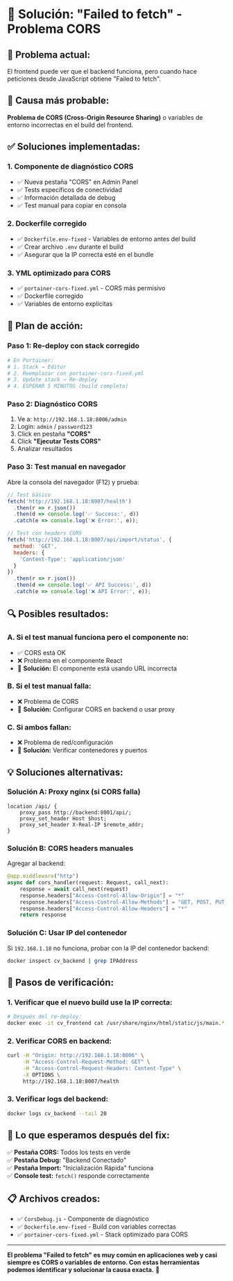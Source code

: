 # 🔧 Solución: "Failed to fetch" - Problema CORS

## 🚨 **Problema actual:**
El frontend puede ver que el backend funciona, pero cuando hace peticiones desde JavaScript obtiene "Failed to fetch".

## 🎯 **Causa más probable:**
**Problema de CORS (Cross-Origin Resource Sharing)** o variables de entorno incorrectas en el build del frontend.

## ✅ **Soluciones implementadas:**

### **1. Componente de diagnóstico CORS**
- ✅ Nueva pestaña "CORS" en Admin Panel
- ✅ Tests específicos de conectividad
- ✅ Información detallada de debug
- ✅ Test manual para copiar en consola

### **2. Dockerfile corregido**
- ✅ `Dockerfile.env-fixed` - Variables de entorno antes del build
- ✅ Crear archivo `.env` durante el build
- ✅ Asegurar que la IP correcta esté en el bundle

### **3. YML optimizado para CORS**
- ✅ `portainer-cors-fixed.yml` - CORS más permisivo
- ✅ Dockerfile corregido
- ✅ Variables de entorno explícitas

## 🚀 **Plan de acción:**

### **Paso 1: Re-deploy con stack corregido**
```bash
# En Portainer:
# 1. Stack → Editor
# 2. Reemplazar con portainer-cors-fixed.yml
# 3. Update stack → Re-deploy
# 4. ESPERAR 5 MINUTOS (build completo)
```

### **Paso 2: Diagnóstico CORS**
1. Ve a: `http://192.168.1.18:8006/admin`
2. Login: `admin` / `password123`
3. Click en pestaña **"CORS"**
4. Click **"Ejecutar Tests CORS"**
5. Analizar resultados

### **Paso 3: Test manual en navegador**
Abre la consola del navegador (F12) y prueba:

```javascript
// Test básico
fetch('http://192.168.1.18:8007/health')
  .then(r => r.json())
  .then(d => console.log('✅ Success:', d))
  .catch(e => console.log('❌ Error:', e));

// Test con headers CORS
fetch('http://192.168.1.18:8007/api/import/status', {
  method: 'GET',
  headers: {
    'Content-Type': 'application/json'
  }
})
  .then(r => r.json())
  .then(d => console.log('✅ API Success:', d))
  .catch(e => console.log('❌ API Error:', e));
```

## 🔍 **Posibles resultados:**

### **A. Si el test manual funciona pero el componente no:**
- ✅ CORS está OK
- ❌ Problema en el componente React
- 🔧 **Solución:** El componente está usando URL incorrecta

### **B. Si el test manual falla:**
- ❌ Problema de CORS
- 🔧 **Solución:** Configurar CORS en backend o usar proxy

### **C. Si ambos fallan:**
- ❌ Problema de red/configuración
- 🔧 **Solución:** Verificar contenedores y puertos

## 💡 **Soluciones alternativas:**

### **Solución A: Proxy nginx (si CORS falla)**
```nginx
location /api/ {
    proxy_pass http://backend:8001/api/;
    proxy_set_header Host $host;
    proxy_set_header X-Real-IP $remote_addr;
}
```

### **Solución B: CORS headers manuales**
Agregar al backend:
```python
@app.middleware("http")
async def cors_handler(request: Request, call_next):
    response = await call_next(request)
    response.headers["Access-Control-Allow-Origin"] = "*"
    response.headers["Access-Control-Allow-Methods"] = "GET, POST, PUT, DELETE, OPTIONS"
    response.headers["Access-Control-Allow-Headers"] = "*"
    return response
```

### **Solución C: Usar IP del contenedor**
Si `192.168.1.18` no funciona, probar con la IP del contenedor backend:
```bash
docker inspect cv_backend | grep IPAddress
```

## 🧪 **Pasos de verificación:**

### **1. Verificar que el nuevo build use la IP correcta:**
```bash
# Después del re-deploy:
docker exec -it cv_frontend cat /usr/share/nginx/html/static/js/main.*.js | grep "192.168.1.18"
```

### **2. Verificar CORS en backend:**
```bash
curl -H "Origin: http://192.168.1.18:8006" \
     -H "Access-Control-Request-Method: GET" \
     -H "Access-Control-Request-Headers: Content-Type" \
     -X OPTIONS \
     http://192.168.1.18:8007/health
```

### **3. Verificar logs del backend:**
```bash
docker logs cv_backend --tail 20
```

## 🎯 **Lo que esperamos después del fix:**

✅ **Pestaña CORS:** Todos los tests en verde  
✅ **Pestaña Debug:** "Backend Conectado"  
✅ **Pestaña Import:** "Inicialización Rápida" funciona  
✅ **Console test:** `fetch()` responde correctamente  

## 📋 **Archivos creados:**
- ✅ `CorsDebug.js` - Componente de diagnóstico
- ✅ `Dockerfile.env-fixed` - Build con variables correctas
- ✅ `portainer-cors-fixed.yml` - Stack optimizado para CORS

---

**El problema "Failed to fetch" es muy común en aplicaciones web y casi siempre es CORS o variables de entorno. Con estas herramientas podemos identificar y solucionar la causa exacta.** 🎯